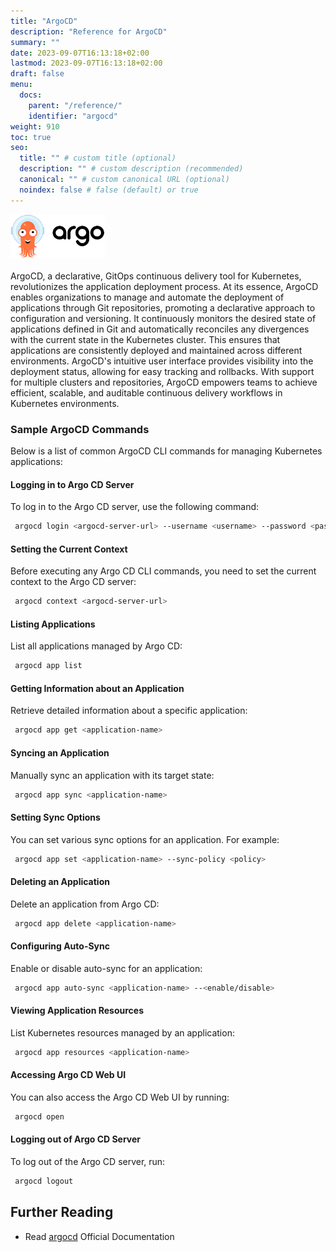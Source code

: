 ```yaml
---
title: "ArgoCD"
description: "Reference for ArgoCD"
summary: ""
date: 2023-09-07T16:13:18+02:00
lastmod: 2023-09-07T16:13:18+02:00
draft: false
menu:
  docs:
    parent: "/reference/"
    identifier: "argocd"
weight: 910
toc: true
seo:
  title: "" # custom title (optional)
  description: "" # custom description (recommended)
  canonical: "" # custom canonical URL (optional)
  noindex: false # false (default) or true
---
```


<picture><img src="/images/references/argocd.png" alt="Screenshot of ArgoCD Logo" width="30%" height="30%"></img></picture>
<br />
<br />
ArgoCD, a declarative, GitOps continuous delivery tool for Kubernetes, revolutionizes the application deployment process. At its essence, ArgoCD enables organizations to manage and automate the deployment of applications through Git repositories, promoting a declarative approach to configuration and versioning. It continuously monitors the desired state of applications defined in Git and automatically reconciles any divergences with the current state in the Kubernetes cluster. This ensures that applications are consistently deployed and maintained across different environments. ArgoCD's intuitive user interface provides visibility into the deployment status, allowing for easy tracking and rollbacks. With support for multiple clusters and repositories, ArgoCD empowers teams to achieve efficient, scalable, and auditable continuous delivery workflows in Kubernetes environments.

### Sample ArgoCD Commands

Below is a list of common ArgoCD CLI commands for managing Kubernetes applications:

#### Logging in to Argo CD Server

To log in to the Argo CD server, use the following command:

```bash
 argocd login <argocd-server-url> --username <username> --password <password>
```

#### Setting the Current Context

Before executing any Argo CD CLI commands, you need to set the current context to the Argo CD server:

```bash
 argocd context <argocd-server-url>
```

#### Listing Applications

List all applications managed by Argo CD:

```bash
 argocd app list
```

#### Getting Information about an Application

Retrieve detailed information about a specific application:

```bash
 argocd app get <application-name>
```

#### Syncing an Application

Manually sync an application with its target state:

```bash
 argocd app sync <application-name>
```

#### Setting Sync Options

You can set various sync options for an application. For example:

```bash
 argocd app set <application-name> --sync-policy <policy>
```

#### Deleting an Application

Delete an application from Argo CD:

```bash
 argocd app delete <application-name>
```

#### Configuring Auto-Sync

Enable or disable auto-sync for an application:

```bash
 argocd app auto-sync <application-name> --<enable/disable>
```

#### Viewing Application Resources

List Kubernetes resources managed by an application:

```bash
 argocd app resources <application-name>
```

#### Accessing Argo CD Web UI

You can also access the Argo CD Web UI by running:

```bash
 argocd open
```

#### Logging out of Argo CD Server

To log out of the Argo CD server, run:

```bash
 argocd logout
```

## Further Reading

- Read [argocd](https://argoproj.github.io/cd/) Official Documentation
